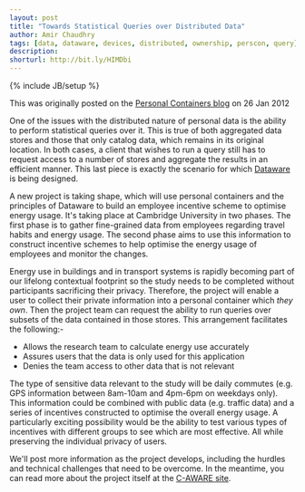 ```yaml
---
layout: post
title: "Towards Statistical Queries over Distributed Data"
author: Amir Chaudhry
tags: [data, dataware, devices, distributed, ownership, perscon, query]
description:
shorturl: http://bit.ly/HIMDbi
---
```

{% include JB/setup %}

<p class="footnote">This was originally posted on the <a href="http://perscon.net/blog/">Personal Containers blog</a> on 26 Jan 2012</p>

One of the issues with the distributed nature of personal data is the ability to perform statistical queries over it.  This is true of both aggregated data stores and those that only catalog data, which remains in its original location.  In both cases, a client that wishes to run a query still has to request access to a number of stores and aggregate the results in an efficient manner.  This last piece is exactly the scenario for which [Dataware][] is being designed.  

A new project is taking shape, which will use personal containers and the principles of Dataware to build an employee incentive scheme to optimise energy usage. It's taking place at Cambridge University in two phases.  The first phase is to gather fine-grained data from employees regarding travel habits and energy usage.  The second phase aims to use this information to construct incentive schemes to help optimise the energy usage of employees and monitor the changes.  

Energy use in buildings and in transport systems is rapidly becoming part of our lifelong contextual footprint so the study needs to be completed without participants sacrificing their privacy.  Therefore, the project will enable a user to collect their private information into a personal container which *they own*.  Then the project team can request the ability to run queries over subsets of the data contained in those stores.  This arrangement facilitates the following:-

- Allows the research team to calculate energy use accurately
- Assures users that the data is only used for this application
- Denies the team access to other data that is not relevant

The type of sensitive data relevant to the study will be daily commutes (e.g. GPS information between 8am-10am and 4pm-6pm on weekdays only).  This information could be combined with public data (e.g. traffic data) and a series of incentives constructed to optimise the overall energy usage.  A particularly exciting possibility would be the ability to test various types of incentives with different groups to see which are most effective.  All while preserving the individual privacy of users.

We'll post more information as the project develops, including the hurdles and technical challenges that need to be overcome.  In the meantime, you can read more about the project itself at the [C-AWARE site][].

[Dataware]: http://perscon.net/overview/dataware.html
[Chris Elsmore]: http://elsmorian.com/
[C-AWARE site]: http://www.cl.cam.ac.uk/research/srg/netos/c-aware/